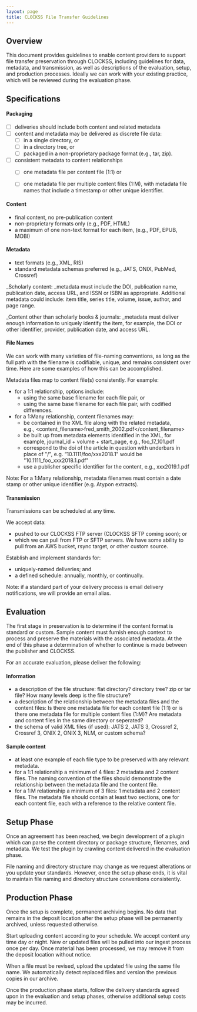 ```yaml
---
layout: page
title: CLOCKSS File Transfer Guidelines
---
```



## Overview

This document provides guidelines to enable content providers to support file transfer preservation through CLOCKSS, including guidelines for data, metadata, and transmission, as well as descriptions of the evaluation, setup, and production processes. Ideally we can work with your existing practice, which will be reviewed during the evaluation phase.


## Specifications


#### Packaging



- [ ] deliveries should include both content and related metadata
- [ ] content and metadata may be delivered as discrete file data: 
    - [ ] in a single directory, or
    - [ ] in a directory tree, or
    - [ ] packaged in a non-proprietary package format (e.g., tar, zip). 
- [ ] consistent metadata to content relationships
    - [ ] one metadata file per content file (1:1) or 
    - [ ] one metadata file per multiple content files (1:M), with metadata file names that include a timestamp or other unique identifier.


#### Content



*   final content, no pre-publication content
*   non-proprietary formats only (e.g., PDF, HTML)
*   a maximum of one non-text format for each item, (e.g., PDF, EPUB, MOBI)


#### Metadata



*   text formats (e.g., XML, RIS)
*   standard metadata schemas preferred (e.g., JATS, ONIX, PubMed, Crossref)

_Scholarly content: _metadata must include the DOI, publication name, publication date, access URL, and ISSN or ISBN as appropriate. Additional metadata could include: item title, series title, volume, issue, author, and page range. 

_Content other than scholarly books & journals: _metadata must deliver enough information to uniquely identify the item, for example, the DOI or other identifier, provider, publication date, and access URL.


#### File Names

We can work with many varieties of file-naming conventions, as long as the full path with the filename is codifiable, unique, and remains consistent over time. Here are some examples of how this can be accomplished.

Metadata files map to content file(s) consistently. For example:



*   for a 1:1 relationship, options include: 
    *   using the same base filename for each file pair, or
    *   using the same base filename for each file pair, with codified differences.
*   for a 1:Many relationship, content filenames may:
    *   be contained in the XML file along with the related metadata,  \
e.g., <content_filename>fred_smith_2002.pdf</content_filename>
    *   be built up from metadata elements identified in the XML, for example, journal_id + volume + start_page, e.g., foo_17_101.pdf
    *   correspond to the doi of the article in question with underbars in place of "/", e.g. “10.1111/foo/xxx2018.1" would be "10.1111_foo_xxx2018.1.pdf"
    *   use a publisher specific identifier for the content, e.g., xxx2019.1.pdf

Note: For a 1:Many relationship, metadata filenames must contain a date stamp or other unique identifier (e.g. Atypon extracts).


#### Transmission

Transmissions can be scheduled at any time. 

We accept data:



*   pushed to our CLOCKSS FTP server (CLOCKSS SFTP coming soon); or 
*   which we can pull from FTP or SFTP servers. We have some ability to pull from an AWS bucket, rsync target, or other custom source.

Establish and implement standards for: 



*   uniquely-named deliveries; and 
*   a defined schedule: annually, monthly, or continually.

Note: if a standard part of your delivery process is email delivery notifications, we will provide an email alias.


## Evaluation

The first stage in preservation is to determine if the content format is standard or custom. Sample content must furnish enough context to process and preserve the materials with the associated metadata. At the end of this phase a determination of whether to continue is made between the publisher and CLOCKSS.

For an accurate evaluation, please deliver the following:


#### Information



*   a description of the file structure: flat directory? directory tree? zip or tar file? How many levels deep is the file structure?
*   a description of the relationship between the metadata files and the content files: Is there one metadata file for each content file (1:1) or is there one metadata file for multiple content files (1:M)? Are metadata and content files in the same directory or seperated?
*   the schema of valid XML files (if used): JATS 2, JATS 3, Crossref 2, Crossref 3, ONIX 2, ONIX 3, NLM, or custom schema?


#### Sample content



*   at least one example of each file type to be preserved with any relevant metadata.
*   for a 1:1 relationship a minimum of 4 files: 2 metadata and 2 content files. The naming convention of the files should demonstrate the relationship between the metadata file and the content file.
*   for a 1:M relationship a minimum of 3 files: 1 metadata and 2 content files. The metadata file should contain at least two sections, one for each content file, each with a reference to the relative content file. 


## Setup Phase

Once an agreement has been reached, we begin development of a plugin which can parse the content directory or package structure, filenames, and metadata. We test the plugin by crawling content delivered in the evaluation phase. 

File naming and directory structure may change as we request alterations or you update your standards. However, once the setup phase ends, it is vital to maintain file naming and directory structure conventions consistently.


## Production Phase

Once the setup is complete, permanent archiving begins. No data that remains in the deposit location after the setup phase will be permanently archived, unless requested otherwise. 

Start uploading content according to your schedule. We accept content any time day or night. New or updated files will be pulled into our ingest process once per day. Once material has been processed, we may remove it from the deposit location without notice.

When a file must be revised, upload the updated file using the same file name. We automatically detect replaced files and version the previous copies in our archive.

Once the production phase starts, follow the delivery standards agreed upon in the evaluation and setup phases, otherwise additional setup costs may be incurred.


